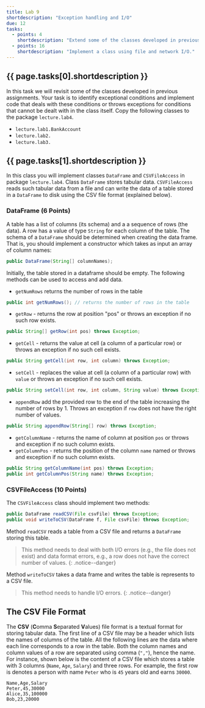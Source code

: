 ```yaml
---
title: Lab 9
shortdescription: "Exception handling and I/O"
due: 12
tasks:
  - points: 4
    shortdescription: "Extend some of the classes developed in previous assignments to handle exceptional conditions."
  - points: 16
    shortdescription: "Implement a class using file and network I/O."
---
```


## {{ page.tasks[0].shortdescription }}

In this task we will revisit some of the classes developed in previous assignments. Your task is to identify exceptional conditions and implement code that deals with these conditions or throws exceptions for conditions that cannot be dealt with in the class itself. Copy the following classes to the package `lecture.lab4`.

* `lecture.lab1.BankAccount`
* `lecture.lab2.`
* `lecture.lab3.`


## {{ page.tasks[1].shortdescription }}

In this class you will implement classes `DataFrame` and `CSVFileAccess` in package `lecture.lab4`.
Class `DataFrame` stores tabular data. `CSVFileAccess` reads such tabular data from a file and can write the data of a table stored in a `DataFrame` to disk using the CSV file format (explained below).


### DataFrame (6 Points)

A table has a list of columns (its schema) and a a sequence of rows (the data). A row has a value of type `String` for each column of the table. The schema of a `DataFrame` should be determined when creating the data frame. That is, you should implement a constructor which takes as input an array of column names:

~~~java
public DataFrame(String[] columnNames);
~~~

Initially, the table stored in a dataframe should be empty. The following methods can be used to access and add data.

* `getNumRows` returns the number of rows in the table

~~~java
public int getNumRows(); // returns the number of rows in the table
~~~

* `getRow` - returns the row at position "pos" or throws an exception if no such row exists.

~~~java
public String[] getRow(int pos) throws Exception;
~~~

* `getCell` - returns the value at cell (a column of a particular row) or throws an exception if no such cell exists.

~~~java
public String getCell(int row, int column) throws Exception;
~~~

* `setCell` - replaces the value at cell (a column of a particular row) with `value` or throws an exception if no such cell exists.

~~~java
public String setCell(int row, int column, String value) throws Exception;
~~~

* `appendRow` add the provided row to the end of the table increasing the number of rows by 1. Throws an exception if `row` does not have the right number of values.

~~~java
public String appendRow(String[] row) throws Exception;
~~~

* `getColumnName` - returns the name of column at position `pos` or throws and exception if no such column exists.
* `getColumnPos` - returns the position of the column `name` named or throws and exception if no such column exists.

~~~java
public String getColumnName(int pos) throws Exception;
public int getColumnPos(String name) throws Exception;
~~~

### CSVFileAccess (10 Points)

The `CSVFileAccess` class should implement two methods:

~~~java
public DataFrame readCSV(File csvFile) throws Exception;
public void writeToCSV(DataFrame f, File csvFile) throws Exception;
~~~

Method `readCSV` reads a table from a CSV file and returns a `DataFrame` storing this table.

> This method needs to deal with both I/O errors (e.g., the file does not exist) and data format errors, e.g., a row does not have the correct number of values.
{: .notice--danger}


Method `writeToCSV` takes a data frame and writes the table is represents to a CSV file.

> This method needs to handle I/O errors.
{: .notice--danger}

## The CSV File Format

The **CSV** (**C**omma **S**eparated **V**alues) file format is a textual format for storing tabular data. The first line of a CSV file may be a header which lists the names of columns of the table. All the following lines are the data where each line corresponds to a row in the table. Both the column names and column values of a row are separated using comma (`","`), hence the name. For instance, shown below is the content of a CSV file which stores a table with 3 columns (`Name`, `Age`, `Salary`) and three rows. For example, the first row is denotes a person with name `Peter` who is `45` years old and earns `30000`.

~~~shell
Name,Age,Salary
Peter,45,30000
Alice,35,100000
Bob,23,20000
~~~
